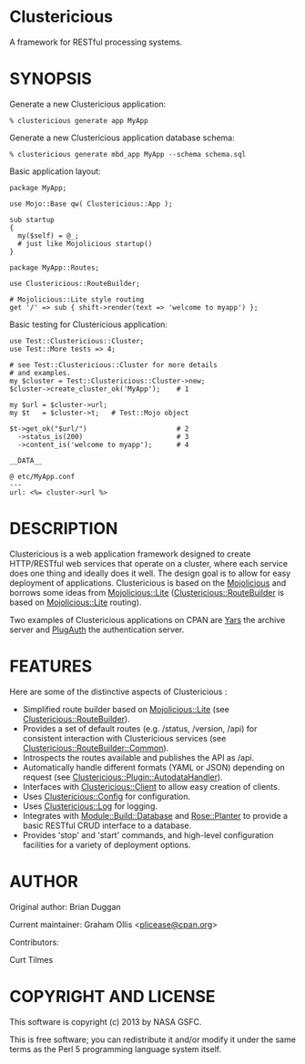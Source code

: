 # Clustericious

A framework for RESTful processing systems.

# SYNOPSIS

Generate a new Clustericious application:

    % clustericious generate app MyApp

Generate a new Clustericious application database schema:

    % clustericious generate mbd_app MyApp --schema schema.sql

Basic application layout:

    package MyApp;
    
    use Mojo::Base qw( Clustericious::App );
    
    sub startup
    {
      my($self) = @_;
      # just like Mojolicious startup()
    }
    
    package MyApp::Routes;
    
    use Clustericious::RouteBuilder;
    
    # Mojolicious::Lite style routing
    get '/' => sub { shift->render(text => 'welcome to myapp') };

Basic testing for Clustericious application:

    use Test::Clustericious::Cluster;
    use Test::More tests => 4;
    
    # see Test::Clustericious::Cluster for more details
    # and examples.
    my $cluster = Test::Clustericious::Cluster->new;
    $cluster->create_cluster_ok('MyApp');    # 1
    
    my $url = $cluster->url;
    my $t   = $cluster->t;   # Test::Mojo object
    
    $t->get_ok("$url/")                      # 2
      ->status_is(200)                       # 3
      ->content_is('welcome to myapp');      # 4
    
    __DATA__
    
    @ etc/MyApp.conf
    ---
    url: <%= cluster->url %>

# DESCRIPTION

Clustericious is a web application framework designed to create HTTP/RESTful
web services that operate on a cluster, where each service does one thing 
and ideally does it well.  The design goal is to allow for easy deployment
of applications.  Clustericious is based on the [Mojolicious](https://metacpan.org/pod/Mojolicious) and borrows
some ideas from [Mojolicious::Lite](https://metacpan.org/pod/Mojolicious::Lite) ([Clustericious::RouteBuilder](https://metacpan.org/pod/Clustericious::RouteBuilder) is 
based on [Mojolicious::Lite](https://metacpan.org/pod/Mojolicious::Lite) routing).

Two examples of Clustericious applications on CPAN are [Yars](https://metacpan.org/pod/Yars) the archive
server and [PlugAuth](https://metacpan.org/pod/PlugAuth) the authentication server.

# FEATURES

Here are some of the distinctive aspects of Clustericious :

- Simplified route builder based on [Mojolicious::Lite](https://metacpan.org/pod/Mojolicious::Lite) (see [Clustericious::RouteBuilder](https://metacpan.org/pod/Clustericious::RouteBuilder)).
- Provides a set of default routes (e.g. /status, /version, /api) for consistent
interaction with Clustericious services (see [Clustericious::RouteBuilder::Common](https://metacpan.org/pod/Clustericious::RouteBuilder::Common)).
- Introspects the routes available and publishes the API as /api.
- Automatically handle different formats (YAML or JSON) depending on request 
(see [Clustericious::Plugin::AutodataHandler](https://metacpan.org/pod/Clustericious::Plugin::AutodataHandler)).
- Interfaces with [Clustericious::Client](https://metacpan.org/pod/Clustericious::Client) to allow easy creation of
clients.
- Uses [Clustericious::Config](https://metacpan.org/pod/Clustericious::Config) for configuration.
- Uses [Clustericious::Log](https://metacpan.org/pod/Clustericious::Log) for logging.
- Integrates with [Module::Build::Database](https://metacpan.org/pod/Module::Build::Database) and [Rose::Planter](https://metacpan.org/pod/Rose::Planter)
to provide a basic RESTful CRUD interface to a database.
- Provides 'stop' and 'start' commands, and high-level configuration
facilities for a variety of deployment options.

# AUTHOR

Original author: Brian Duggan

Current maintainer: Graham Ollis &lt;plicease@cpan.org>

Contributors:

Curt Tilmes

# COPYRIGHT AND LICENSE

This software is copyright (c) 2013 by NASA GSFC.

This is free software; you can redistribute it and/or modify it under
the same terms as the Perl 5 programming language system itself.
